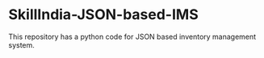 # SkillIndia-JSON-based-IMS
This repository has a python code for JSON based inventory management system.
